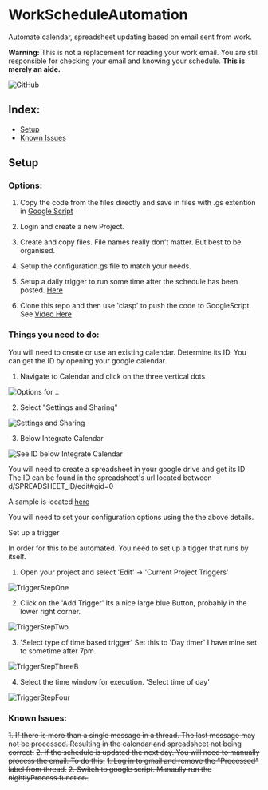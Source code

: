 # WorkScheduleAutomation

Automate calendar, spreadsheet updating based on email sent from work.

**Warning:** This is not a replacement for reading your work email. You are still responsible for checking your email and knowing your schedule.
**This is merely an aide.**

![GitHub](https://img.shields.io/github/license/Bas-Man/WorkScheduleAutomation)
## Index:
- [Setup](#setup)
- [Known Issues](#known-issues)

## <a name="setup"></a>Setup

### Options:
1. Copy the code from the files directly and save in files with .gs extention in [Google Script](https://script.google.com)

  1. Login and create a new Project.
  2. Create and copy files. File names really don't matter. But best to be organised.
  3. Setup the configuration.gs file to match your needs.
  4. Setup a daily trigger to run some time after the schedule has been posted. [Here](#trigger)

2. Clone this repo and then use 'clasp' to push the code to GoogleScript. See [Video Here](https://www.youtube.com/watch?v=V_7kvwcZf_c)

### Things you need to do:

You will need to create or use an existing calendar. Determine its ID. You can get the ID by opening your google calendar.

1. Navigate to Calendar and click on the three vertical dots

![Options for ..](../media/Resources/ScreenOne.png?raw=true)

2. Select "Settings and Sharing"

![Settings and Sharing](../media/Resources/ScreenTwo.png?raw=true)

3. Below Integrate Calendar

![See ID below Integrate Calendar](../media/Resources/ScreenThree.png?raw=true)

You will need to create a spreadsheet in your google drive and get its ID
The ID can be found in the spreadsheet's url located between d/SPREADSHEET_ID/edit#gid=0

A sample is located [here](https://docs.google.com/spreadsheets/d/1tRVtJX-2Bsn7vXIexK3Dtop5ko2BiFF2Hp83wuJrtPI/edit?usp=sharing)

You will need to set your configuration options using the the above details.

<a name="trigger"></a>Set up a trigger

In order for this to be automated. You need to set up a tigger that runs by itself.

1. Open your project and select 'Edit' -> 'Current Project Triggers'

![TriggerStepOne](../media/Resources/TriggerStepOne.png?raw=true)

2. Click on the 'Add Trigger' Its a nice large blue Button, probably in the lower right corner.

![TriggerStepTwo](../media/Resources/TriggerStepTwo.png?raw=true)

3. 'Select type of time based trigger' Set this to 'Day timer' I have mine set to sometime after 7pm.

![TriggerStepThreeB](../media/Resources/TriggerStepThreeB.png?raw=true)

4. Select the time window for execution. 'Select time of day'

![TriggerStepFour](../media/Resources/TriggerStepFour.png?raw=true)

### <a name="known-issues"></a>Known Issues:
~~1. If there is more than a single message in a thread. The last message may not be processed. Resulting in the calendar and spreadsheet not being correct.~~
~~2. If the schedule is updated the next day. You will need to manually process the email. To do this.~~
  ~~1. Log in to gmail and remove the "Processed"  label from thread.~~
  ~~2. Switch to google script. Manaully run the nightlyProcess function.~~
